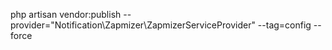 php artisan vendor:publish --provider="Notification\Zapmizer\ZapmizerServiceProvider" --tag=config --force